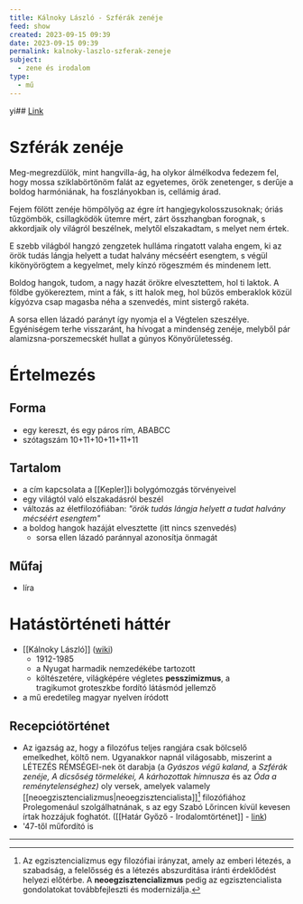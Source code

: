 ```yaml
---
title: Kálnoky László - Szférák zenéje
feed: show
created: 2023-09-15 09:39
date: 2023-09-15 09:39
permalink: kalnoky-laszlo-szferak-zeneje
subject:
  - zene és irodalom
type:
  - mű
---
```

yi## [Link](https://reader.dia.hu/document/Kalnoky_Laszlo-Osszegyujtott_versek-1000)

# Szférák zenéje

Meg-megrezdülök, mint hangvilla-ág,
ha olykor álmélkodva fedezem fel,
hogy mossa sziklabörtönöm falát
az egyetemes, örök zenetenger,
s derűje a boldog harmóniának,
ha foszlányokban is, cellámig árad.

Fejem fölött zenéje hömpölyög
az égre írt hangjegykolosszusoknak;
óriás tűzgömbök, csillagködök
ütemre mért, zárt összhangban forognak,
s akkordjaik oly világról beszélnek,
melytől elszakadtam, s melyet nem értek.

E szebb világból hangzó zengzetek
hulláma ringatott valaha engem,
ki az örök tudás lángja helyett
a tudat halvány mécséért esengtem,
s végül kikönyörögtem a kegyelmet,
mely kínzó rögeszmém és mindenem lett.

Boldog hangok, tudom, a nagy hazát
örökre elvesztettem, hol ti laktok.
A földbe gyökereztem, mint a fák,
s itt halok meg, hol bűzös emberaklok
közül kígyózva csap magasba néha
a szenvedés, mint sistergő rakéta.

A sorsa ellen lázadó parányt
így nyomja el a Végtelen szeszélye.
Egyéniségem terhe visszaránt,
ha hívogat a mindenség zenéje,
melyből pár alamizsna-porszemecskét
hullat a gúnyos Könyörületesség.

# Értelmezés
## Forma
- egy kereszt, és egy páros rím, ABABCC
- szótagszám 10+11+10+11+11+11
## Tartalom
- a cím kapcsolata a [[Kepler]]i bolygómozgás törvényeivel
- egy világtól való elszakadásról beszél
- változás az életfilozófiában: *"örök tudás lángja helyett a tudat halvány mécséért esengtem"*
- a boldog hangok hazáját elvesztette (itt nincs szenvedés)
	- sorsa ellen lázadó paránnyal azonosítja önmagát
## Műfaj
- líra

# Hatástörténeti háttér
- [[Kálnoky László]] ([wiki](https://www.wikiwand.com/hu/K%C3%A1lnoky_L%C3%A1szl%C3%B3))
	- 1912-1985
	- a Nyugat harmadik nemzedékébe tartozott
	- költészetére, világképére végletes **pesszimizmus**, a tragikumot groteszkbe fordító látásmód jellemző
- a mű eredetileg magyar nyelven íródott
## Recepciótörténet
- Az igazság az, hogy a filozófus teljes rangjára csak bölcselő emelkedhet, költő nem. Ugyanakkor napnál világosabb, miszerint a LÉTEZÉS RÉMSÉGEI-nek öt darabja (a _Gyászos végű kaland,_ a _Szférák zenéje, A dicsőség törmelékei, A kárhozottak hímnusza_ és az _Óda a reménytelenséghez)_ oly versek, amelyek valamely [[neoegzisztencializmus|neoegzisztencialista]][^1] filozófiához Prolegomenául szolgálhatnának, s az egy Szabó Lőrincen kívül kevesen írtak hozzájuk foghatót. ([[Határ Győző - Irodalomtörténet]] - [link](https://reader.dia.hu/document/Hatar_Gyozo-Irodalomtortenet-273))
- '47-től műfordító is

---
[^1]: Az egzisztencializmus egy filozófiai irányzat, amely az emberi létezés, a szabadság, a felelősség és a létezés abszurditása iránti érdeklődést helyezi előtérbe. A **neoegzisztencializmus** pedig az egzisztencialista gondolatokat továbbfejleszti és modernizálja.